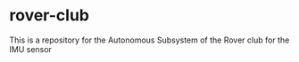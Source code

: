 # rover-club
This is a repository for the Autonomous Subsystem of the Rover club for the IMU sensor
